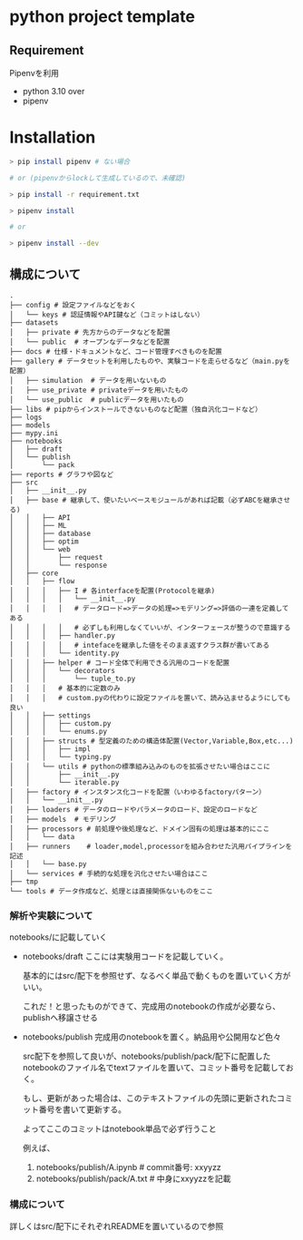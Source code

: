 # python project template

## Requirement

Pipenvを利用

- python 3.10 over
- pipenv

# Installation

```bash
> pip install pipenv # ない場合

# or (pipenvからlockして生成しているので、未確認)

> pip install -r requirement.txt

> pipenv install

# or

> pipenv install --dev
```

## 構成について

```
.
├── config # 設定ファイルなどをおく
│   └── keys # 認証情報やAPI鍵など（コミットはしない）
├── datasets
│   ├── private # 先方からのデータなどを配置
│   └── public  # オープンなデータなどを配置
├── docs # 仕様・ドキュメントなど、コード管理すべきものを配置
├── gallery # データセットを利用したものや、実験コードを走らせるなど（main.pyを配置）
│   ├── simulation  # データを用いないもの
│   ├── use_private # privateデータを用いたもの
│   └── use_public  # publicデータを用いたもの
├── libs # pipからインストールできないものなど配置（独自汎化コードなど）
├── logs
├── models
├── mypy.ini
├── notebooks
│   ├── draft
│   └── publish
│       └── pack
├── reports # グラフや図など
├── src
│   ├── __init__.py
│   ├── base # 継承して、使いたいベースモジュールがあれば記載（必ずABCを継承させる)
│   │   ├── API
│   │   ├── ML
│   │   ├── database
│   │   ├── optim
│   │   └── web
│   │       ├── request
│   │       └── response
│   ├── core
│   │   ├── flow
│   │   │   ├── I # 各interfaceを配置(Protocolを継承)
│   │   │   │   └── __init__.py
│   │   │   │   # データロード=>データの処理=>モデリング=>評価の一連を定義してある
│   │   │   │   # 必ずしも利用しなくていいが、インターフェースが整うので意識する
│   │   │   ├── handler.py 
│   │   │   │   # intefaceを継承した値をそのまま返すクラス群が書いてある
│   │   │   └── identity.py
│   │   ├── helper # コード全体で利用できる汎用のコードを配置
│   │   │   └── decorators
│   │   │       └── tuple_to.py
│   │   │   # 基本的に定数のみ
│   │   │   # custom.pyの代わりに設定ファイルを置いて、読み込ませるようにしても良い
│   │   ├── settings
│   │   │   ├── custom.py
│   │   │   └── enums.py
│   │   ├── structs # 型定義のための構造体配置(Vector,Variable,Box,etc...)
│   │   │   ├── impl
│   │   │   └── typing.py
│   │   └── utils # pythonの標準組み込みのものを拡張させたい場合はここに
│   │       ├── __init__.py
│   │       └── iterable.py
│   ├── factory # インスタンス化コードを配置（いわゆるfactoryパターン）
│   │   └── __init__.py
│   ├── loaders # データのロードやパラメータのロード、設定のロードなど
│   ├── models  # モデリング
│   ├── processors # 前処理や後処理など、ドメイン固有の処理は基本的にここ
│   │   └── data
│   ├── runners    # loader,model,processorを組み合わせた汎用パイプラインを記述
│   │   └── base.py
│   └── services # 手続的な処理を汎化させたい場合はここ
├── tmp
└── tools # データ作成など、処理とは直接関係ないものをここ
```

### 解析や実験について

notebooks/に記載していく

- notebooks/draft
  ここには実験用コードを記載していく。
  
  基本的にはsrc/配下を参照せず、なるべく単品で動くものを置いていく方がいい。
  
  これだ！と思ったものができて、完成用のnotebookの作成が必要なら、publishへ移譲させる

- notebooks/publish
  完成用のnotebookを置く。納品用や公開用など色々
  
  src配下を参照して良いが、notebooks/publish/pack/配下に配置したnotebookのファイル名でtextファイルを置いて、コミット番号を記載しておく。
  
  もし、更新があった場合は、このテキストファイルの先頭に更新されたコミット番号を書いて更新する。
  
  よってここのコミットはnotebook単品で必ず行うこと
  
  例えば、
  1. notebooks/publish/A.ipynb # commit番号: xxyyzz
  2. notebooks/publish/pack/A.txt # 中身にxxyyzzを記載

### 構成について

詳しくはsrc/配下にそれぞれREADMEを置いているので参照
